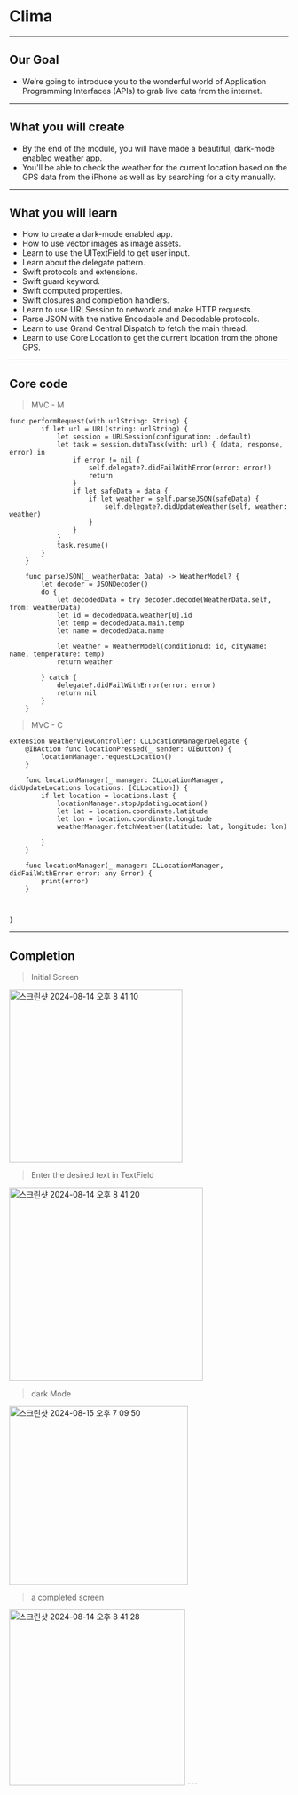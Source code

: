#  Clima
---

## Our Goal

*  We’re going to introduce you to the wonderful world of Application Programming Interfaces (APIs) to grab live data from the internet. 
---

## What you will create

* By the end of the module, you will have made a beautiful, dark-mode enabled weather app. 
* You'll be able to check the weather for the current location based on the GPS data from the iPhone as well as by searching for a city manually. 
---

## What you will learn

* How to create a dark-mode enabled app.
* How to use vector images as image assets.
* Learn to use the UITextField to get user input. 
* Learn about the delegate pattern.
* Swift protocols and extensions. 
* Swift guard keyword. 
* Swift computed properties.
* Swift closures and completion handlers.
* Learn to use URLSession to network and make HTTP requests.
* Parse JSON with the native Encodable and Decodable protocols. 
* Learn to use Grand Central Dispatch to fetch the main thread.
* Learn to use Core Location to get the current location from the phone GPS. 
--- 

## Core code

> MVC - M

```
func performRequest(with urlString: String) {
        if let url = URL(string: urlString) {
            let session = URLSession(configuration: .default)
            let task = session.dataTask(with: url) { (data, response, error) in
                if error != nil {
                    self.delegate?.didFailWithError(error: error!)
                    return
                }
                if let safeData = data {
                    if let weather = self.parseJSON(safeData) {
                        self.delegate?.didUpdateWeather(self, weather: weather)
                    }
                }
            }
            task.resume()
        }
    }

    func parseJSON(_ weatherData: Data) -> WeatherModel? {
        let decoder = JSONDecoder()
        do {
            let decodedData = try decoder.decode(WeatherData.self, from: weatherData)
            let id = decodedData.weather[0].id
            let temp = decodedData.main.temp
            let name = decodedData.name
            
            let weather = WeatherModel(conditionId: id, cityName: name, temperature: temp)
            return weather
            
        } catch {
            delegate?.didFailWithError(error: error)
            return nil
        }
    }
```

> MVC - C

```
extension WeatherViewController: CLLocationManagerDelegate {
    @IBAction func locationPressed(_ sender: UIButton) {
        locationManager.requestLocation()
    }
    
    func locationManager(_ manager: CLLocationManager, didUpdateLocations locations: [CLLocation]) {
        if let location = locations.last {
            locationManager.stopUpdatingLocation()
            let lat = location.coordinate.latitude
            let lon = location.coordinate.longitude
            weatherManager.fetchWeather(latitude: lat, longitude: lon)
            
        }
    }
    
    func locationManager(_ manager: CLLocationManager, didFailWithError error: any Error) {
        print(error)
    }
    


}
```

---

## Completion

> Initial Screen

<img width="312" alt="스크린샷 2024-08-14 오후 8 41 10" src="https://github.com/user-attachments/assets/59479307-d15e-463f-85ab-bf66cf9abc0f">

> Enter the desired text in TextField

<img width="349" alt="스크린샷 2024-08-14 오후 8 41 20" src="https://github.com/user-attachments/assets/8b06bb66-913d-4d2f-b8cb-b57eec813cfb">

> dark Mode

<img width="322" alt="스크린샷 2024-08-15 오후 7 09 50" src="https://github.com/user-attachments/assets/eed9dbb4-ae0b-4c1c-96e0-5f13a6283a23">

> a completed screen

<img width="317" alt="스크린샷 2024-08-14 오후 8 41 28" src="https://github.com/user-attachments/assets/d06431d9-33ab-47b1-b7fc-4b12adf049d5">
---


